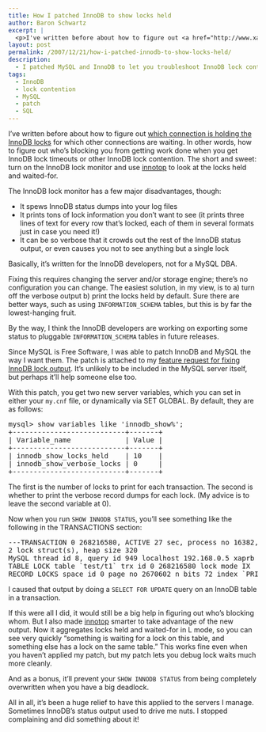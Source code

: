 ```yaml
---
title: How I patched InnoDB to show locks held
author: Baron Schwartz
excerpt: |
  <p>I've written before about how to figure out <a href="http://www.xaprb.com/blog/2007/09/18/how-to-debug-innodb-lock-waits/">which connection is holding the InnoDB locks</a> for which other connections are waiting.  In other words, how to figure out who's blocking you from getting work done.  The short and sweet: turn on the InnoDB lock monitor and use <a href="http://innotop.sourceforge.net/">innotop</a> to look at the locks held and waited-for.  This has some disadvantages, so I made a patch to solve the issue the way I like it.  The result is significantly more ability to find and solve InnoDB lock wait issues.</p>
layout: post
permalink: /2007/12/21/how-i-patched-innodb-to-show-locks-held/
description:
  - I patched MySQL and InnoDB to let you troubleshoot InnoDB lock contention.
tags:
  - InnoDB
  - lock contention
  - MySQL
  - patch
  - SQL
---
```

I&#8217;ve written before about how to figure out [which connection is holding the InnoDB locks][1] for which other connections are waiting. In other words, how to figure out who&#8217;s blocking you from getting work done when you get InnoDB lock timeouts or other InnoDB lock contention. The short and sweet: turn on the InnoDB lock monitor and use [innotop][2] to look at the locks held and waited-for.

The InnoDB lock monitor has a few major disadvantages, though:

*   It spews InnoDB status dumps into your log files
*   It prints tons of lock information you don&#8217;t want to see (it prints three lines of text for every row that&#8217;s locked, each of them in several formats just in case you need it!)
*   It can be so verbose that it crowds out the rest of the InnoDB status output, or even causes you not to see anything but a single lock

Basically, it&#8217;s written for the InnoDB developers, not for a MySQL DBA.

Fixing this requires changing the server and/or storage engine; there&#8217;s no configuration you can change. The easiest solution, in my view, is to a) turn off the verbose output b) print the locks held by default. Sure there are better ways, such as using `INFORMATION_SCHEMA` tables, but this is by far the lowest-hanging fruit.

By the way, I think the InnoDB developers are working on exporting some status to pluggable `INFORMATION_SCHEMA` tables in future releases.

Since MySQL is Free Software, I was able to patch InnoDB and MySQL the way I want them. The patch is attached to my [feature request for fixing InnoDB lock output][3]. It&#8217;s unlikely to be included in the MySQL server itself, but perhaps it&#8217;ll help someone else too.

With this patch, you get two new server variables, which you can set in either your `my.cnf` file, or dynamically via SET GLOBAL. By default, they are as follows:

<pre>mysql> show variables like 'innodb_show%';
+---------------------------+-------+
| Variable_name             | Value |
+---------------------------+-------+
| innodb_show_locks_held    | 10    | 
| innodb_show_verbose_locks | 0     | 
+---------------------------+-------+</pre>

The first is the number of locks to print for each transaction. The second is whether to print the verbose record dumps for each lock. (My advice is to leave the second variable at 0).

Now when you run `SHOW INNODB STATUS`, you&#8217;ll see something like the following in the TRANSACTIONS section:

<pre>---TRANSACTION 0 268216580, ACTIVE 27 sec, process no 16382, OS thread id 2424191888
2 lock struct(s), heap size 320
MySQL thread id 8, query id 949 localhost 192.168.0.5 xaprb
TABLE LOCK table `test/t1` trx id 0 268216580 lock mode IX
RECORD LOCKS space id 0 page no 2670602 n bits 72 index `PRIMARY` of table `test/t1` trx id 0 268216580 lock_mode X locks rec but not gap</pre>

I caused that output by doing a `SELECT FOR UPDATE` query on an InnoDB table in a transaction.

If this were all I did, it would still be a big help in figuring out who&#8217;s blocking whom. But I also made [innotop][2] smarter to take advantage of the new output. Now it aggregates locks held and waited-for in L mode, so you can see very quickly &#8220;something is waiting for a lock on this table, and something else has a lock on the same table.&#8221; This works fine even when you haven&#8217;t applied my patch, but my patch lets you debug lock waits much more cleanly.

And as a bonus, it&#8217;ll prevent your `SHOW INNODB STATUS` from being completely overwritten when you have a big deadlock.

All in all, it&#8217;s been a huge relief to have this applied to the servers I manage. Sometimes InnoDB&#8217;s status output used to drive me nuts. I stopped complaining and did something about it!

 [1]: http://www.xaprb.com/blog/2007/09/18/how-to-debug-innodb-lock-waits/
 [2]: http://code.google.com/p/innotop/
 [3]: http://bugs.mysql.com/bug.php?id=29126